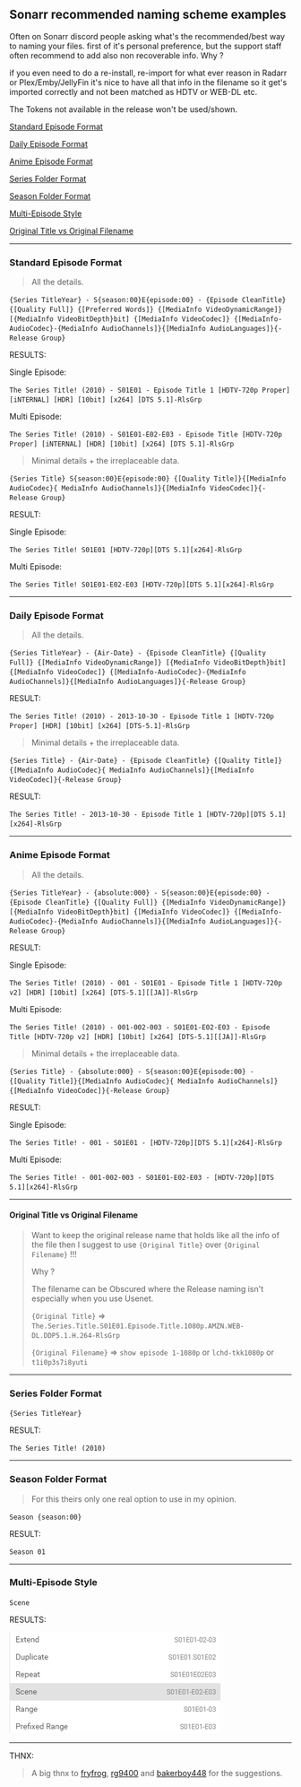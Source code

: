 ## Sonarr recommended naming scheme examples

Often on Sonarr discord people asking what's the recommended/best way to naming your files.
first of it's personal preference, but the support staff often recommend to add also non recoverable info.
Why ?

if you even need to do a re-install, re-import for what ever reason in Radarr or Plex/Emby/JellyFin it's nice to have all that info in the filename so it get's imported correctly and not been matched as HDTV or WEB-DL etc.

The Tokens not available in the release won't be used/shown.

[Standard Episode Format](#standard-movie-format-examples)

[Daily Episode Format](#daily-episode-format)

[Anime Episode Format](#anime-episode-format)

[Series Folder Format](#series-folder-format)

[Season Folder Format](#season-folder-format)

[Multi-Episode Style](#multi-episode-style)

[Original Title vs  Original Filename](#original-title-vs-original-filename)

------

### Standard Episode Format

> All the details.

`{Series TitleYear} - S{season:00}E{episode:00} - {Episode CleanTitle} {[Quality Full]} {[Preferred Words]} {[MediaInfo VideoDynamicRange]} [{MediaInfo VideoBitDepth}bit] {[MediaInfo VideoCodec]} {[MediaInfo-AudioCodec}-{MediaInfo AudioChannels]}{[MediaInfo AudioLanguages]}{-Release Group}`

RESULTS:

Single Episode:

`The Series Title! (2010) - S01E01 - Episode Title 1 [HDTV-720p Proper] [iNTERNAL] [HDR] [10bit] [x264] [DTS 5.1]-RlsGrp`

Multi Episode:

 `The Series Title! (2010) - S01E01-E02-E03 - Episode Title [HDTV-720p Proper] [iNTERNAL] [HDR] [10bit] [x264] [DTS 5.1]-RlsGrp`

> Minimal details + the irreplaceable data.

`{Series Title} S{season:00}E{episode:00} {[Quality Title]}{[MediaInfo AudioCodec}{ MediaInfo AudioChannels]}{[MediaInfo VideoCodec]}{-Release Group}`

RESULT:

Single Episode:

`The Series Title! S01E01 [HDTV-720p][DTS 5.1][x264]-RlsGrp`

Multi Episode:

 `The Series Title! S01E01-E02-E03 [HDTV-720p][DTS 5.1][x264]-RlsGrp`

------

### Daily Episode Format

> All the details.

`{Series TitleYear} - {Air-Date} - {Episode CleanTitle} {[Quality Full]} {[MediaInfo VideoDynamicRange]} [{MediaInfo VideoBitDepth}bit] {[MediaInfo VideoCodec]} {[MediaInfo-AudioCodec}-{MediaInfo AudioChannels]}{[MediaInfo AudioLanguages]}{-Release Group}`

RESULT:

`The Series Title! (2010) - 2013-10-30 - Episode Title 1 [HDTV-720p Proper] [HDR] [10bit] [x264] [DTS-5.1]-RlsGrp`

> Minimal details + the irreplaceable data.

`{Series Title} - {Air-Date} - {Episode CleanTitle} {[Quality Title]}{[MediaInfo AudioCodec}{ MediaInfo AudioChannels]}{[MediaInfo VideoCodec]}{-Release Group}`

RESULT:

`The Series Title! - 2013-10-30 - Episode Title 1 [HDTV-720p][DTS 5.1][x264]-RlsGrp`

------

### Anime Episode Format

> All the details.

`{Series TitleYear} - {absolute:000} - S{season:00}E{episode:00} - {Episode CleanTitle} {[Quality Full]} {[MediaInfo VideoDynamicRange]} [{MediaInfo VideoBitDepth}bit] {[MediaInfo VideoCodec]} {[MediaInfo-AudioCodec}-{MediaInfo AudioChannels]}{[MediaInfo AudioLanguages]}{-Release Group}`

RESULT:

Single Episode:

`The Series Title! (2010) - 001 - S01E01 - Episode Title 1 [HDTV-720p v2] [HDR] [10bit] [x264] [DTS-5.1][[JA]]-RlsGrp`

Multi Episode:

`The Series Title! (2010) - 001-002-003 - S01E01-E02-E03 - Episode Title [HDTV-720p v2] [HDR] [10bit] [x264] [DTS-5.1][[JA]]-RlsGrp`

> Minimal details + the irreplaceable data.

`{Series Title} - {absolute:000} - S{season:00}E{episode:00} - {[Quality Title]}{[MediaInfo AudioCodec}{ MediaInfo AudioChannels]}{[MediaInfo VideoCodec]}{-Release Group}`

RESULT:

Single Episode:

`The Series Title! - 001 - S01E01 - [HDTV-720p][DTS 5.1][x264]-RlsGrp`

Multi Episode:

`The Series Title! - 001-002-003 - S01E01-E02-E03 - [HDTV-720p][DTS 5.1][x264]-RlsGrp`

------

#### Original Title vs  Original Filename

> Want to keep the original release name that holds like all the info of the file then I suggest to use `{Original Title}` over  `{Original Filename}` !!!
>
> Why ?
>
> The filename can be Obscured where the Release naming isn't especially when you use Usenet.
>
> `{Original Title}` => `The.Series.Title.S01E01.Episode.Title.1080p.AMZN.WEB-DL.DDP5.1.H.264-RlsGrp`
>
> `{Original Filename}` => `show episode 1-1080p` or `lchd-tkk1080p` or `t1i0p3s7i8yuti`

------

### Series Folder Format

`{Series TitleYear}`

RESULT:

`The Series Title! (2010)`

------

### Season Folder Format

> For this theirs only one real option to use in my opinion.

`Season {season:00}`

RESULT:

`Season 01`

------

### Multi-Episode Style

`Scene`

RESULTS:

 ![image-20201010205202708](../SonarrV3/images/image-20201010205202708.png)

------

THNX:

> A big thnx to [fryfrog](https://github.com/fryfrog), [rg9400](https://github.com/rg9400) and [bakerboy448](https://github.com/bakerboy448) for the suggestions.
